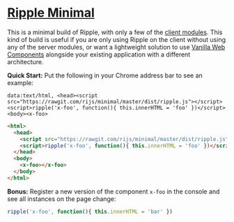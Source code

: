 # [Ripple Minimal](https://github.com/pemrouz/ripple)

This is a minimal build of Ripple, with only a few of the [client modules](https://github.com/rijs/minimal/blob/master/src/index.js). This kind of build is useful if you are only using Ripple on the client without using any of the server modules, or want a lightweight solution to use [Vanilla Web Components](https://github.com/pemrouz/vanilla) alongside your existing application with a different architecture.

**Quick Start:** Put the following in your Chrome address bar to see an example:

```
data:text/html, <head><script src="https://rawgit.com/rijs/minimal/master/dist/ripple.js"></script><script>ripple('x-foo', function(){ this.innerHTML = 'foo' })</script><body><x-foo>
```

```html
<html>
  <head>
    <script src="https://rawgit.com/rijs/minimal/master/dist/ripple.js"></script>
    <script>ripple('x-foo', function(){ this.innerHTML = 'foo' })</script>
  </head>
  <body>
    <x-foo></x-foo>
  </body>
</html>
```

**Bonus:** Register a new version of the component `x-foo` in the console and see all instances on the page change:


```js
ripple('x-foo', function(){ this.innerHTML = 'bar' })
```
